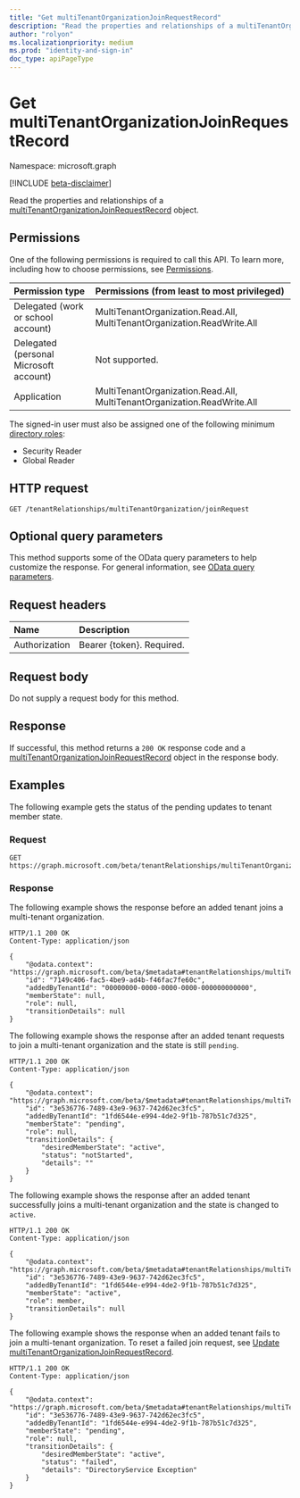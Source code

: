 ```yaml
---
title: "Get multiTenantOrganizationJoinRequestRecord"
description: "Read the properties and relationships of a multiTenantOrganizationJoinRequestRecord object."
author: "rolyon"
ms.localizationpriority: medium
ms.prod: "identity-and-sign-in"
doc_type: apiPageType
---
```


# Get multiTenantOrganizationJoinRequestRecord
Namespace: microsoft.graph

[!INCLUDE [beta-disclaimer](../../includes/beta-disclaimer.md)]

Read the properties and relationships of a [multiTenantOrganizationJoinRequestRecord](../resources/multitenantorganizationjoinrequestrecord.md) object.

## Permissions
One of the following permissions is required to call this API. To learn more, including how to choose permissions, see [Permissions](/graph/permissions-reference).

|Permission type|Permissions (from least to most privileged)|
|:---|:---|
|Delegated (work or school account)|MultiTenantOrganization.Read.All, MultiTenantOrganization.ReadWrite.All|
|Delegated (personal Microsoft account)|Not supported.|
|Application|MultiTenantOrganization.Read.All, MultiTenantOrganization.ReadWrite.All|

The signed-in user must also be assigned one of the following minimum [directory roles](/azure/active-directory/roles/permissions-reference):

* Security Reader
* Global Reader

## HTTP request

<!-- {
  "blockType": "ignored"
}
-->
``` http
GET /tenantRelationships/multiTenantOrganization/joinRequest
```

## Optional query parameters
This method supports some of the OData query parameters to help customize the response. For general information, see [OData query parameters](/graph/query-parameters).

## Request headers
|Name|Description|
|:---|:---|
|Authorization|Bearer {token}. Required.|

## Request body
Do not supply a request body for this method.

## Response

If successful, this method returns a `200 OK` response code and a [multiTenantOrganizationJoinRequestRecord](../resources/multitenantorganizationjoinrequestrecord.md) object in the response body.

## Examples

The following example gets the status of the pending updates to tenant member state.

### Request

<!-- {
  "blockType": "request",
  "name": "get_multitenantorganizationjoinrequestrecord"
}
-->
``` http
GET https://graph.microsoft.com/beta/tenantRelationships/multiTenantOrganization/joinRequest
```


### Response

The following example shows the response before an added tenant joins a multi-tenant organization.

<!-- {
  "blockType": "response",
  "truncated": true,
  "@odata.type": "microsoft.graph.multiTenantOrganizationJoinRequestRecord"
}
-->
``` http
HTTP/1.1 200 OK
Content-Type: application/json

{
    "@odata.context": "https://graph.microsoft.com/beta/$metadata#tenantRelationships/multiTenantOrganization/joinRequest/$entity",
    "id": "7149c406-fac5-4be9-ad4b-f46fac7fe60c",
    "addedByTenantId": "00000000-0000-0000-0000-000000000000",
    "memberState": null,
    "role": null,
    "transitionDetails": null
}
```

The following example shows the response after an added tenant requests to join a multi-tenant organization and the state is still `pending`.

``` http
HTTP/1.1 200 OK
Content-Type: application/json

{
    "@odata.context": "https://graph.microsoft.com/beta/$metadata#tenantRelationships/multiTenantOrganization/joinRequest/$entity",
    "id": "3e536776-7489-43e9-9637-742d62ec3fc5",
    "addedByTenantId": "1fd6544e-e994-4de2-9f1b-787b51c7d325",
    "memberState": "pending",
    "role": null,
    "transitionDetails": {
        "desiredMemberState": "active",
        "status": "notStarted",
        "details": ""
    }
}
```

The following example shows the response after an added tenant successfully joins a multi-tenant organization and the state is changed to `active`.

``` http
HTTP/1.1 200 OK
Content-Type: application/json

{
    "@odata.context": "https://graph.microsoft.com/beta/$metadata#tenantRelationships/multiTenantOrganization/joinRequest/$entity",
    "id": "3e536776-7489-43e9-9637-742d62ec3fc5",
    "addedByTenantId": "1fd6544e-e994-4de2-9f1b-787b51c7d325",
    "memberState": "active",
    "role": member,
    "transitionDetails": null
}
```

The following example shows the response when an added tenant fails to join a multi-tenant organization. To reset a failed join request, see [Update multiTenantOrganizationJoinRequestRecord](multitenantorganizationjoinrequestrecord-update.md).

``` http
HTTP/1.1 200 OK
Content-Type: application/json

{
    "@odata.context": "https://graph.microsoft.com/beta/$metadata#tenantRelationships/multiTenantOrganization/joinRequest/$entity",
    "id": "3e536776-7489-43e9-9637-742d62ec3fc5",
    "addedByTenantId": "1fd6544e-e994-4de2-9f1b-787b51c7d325",
    "memberState": "pending",
    "role": null,
    "transitionDetails": {
        "desiredMemberState": "active",
        "status": "failed",
        "details": "DirectoryService Exception"
    }
}
```
